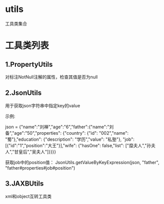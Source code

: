 # utils
工具类集合

# 工具类列表
## 1.PropertyUtils
对标注NotNull注解的属性，检查其值是否为null

## 2.JsonUtils
用于获取json字符串中指定key的value

示例:

json = {"name":"刘禅","age":"6","father":{"name":"刘备","age":"50","properties": {"country": {"id": "002","name": "蜀"},"education": {"description": "学历","value": "私塾"},
"job":[{"id":"1","position":"大王"}],"wife": {"hasOne": false,"list": ["糜夫人","孙夫人","甘皇后","吴夫人"]}}}}

获取job中的position值：
JsonUtils.getValueByKeyExpression(json, "father", "father#properties#job#position")

## 3.JAXBUtils
xml和object互转工具类  